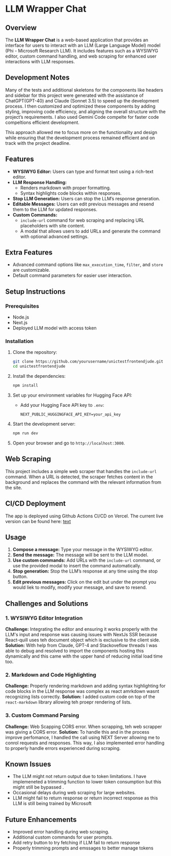 # LLM Wrapper Chat

## Overview

The **LLM Wrapper Chat** is a web-based application that provides an interface for users to interact with an LLM (Large Language Model) model (Phi - Microsoft Research LLM). It includes features such as a WYSIWYG editor, custom command handling, and web scraping for enhanced user interactions with LLM responses.

## Development Notes

Many of the tests and additional skeletons for the components like headers and sidebar for this project were generated with the assistance of ChatGPT(GPT-40) and Claude (Sonnet 3.5) to speed up the development process. I then customized and optimized these components by adding styling, improving code efficiency, and aligning the overall structure with the project’s requirements. I also used Gemini Code compelte for faster code compeltions efficient development.

This approach allowed me to focus more on the functionality and design while ensuring that the development process remained efficient and on track with the project deadline.

## Features

- **WYSIWYG Editor:** Users can type and format text using a rich-text editor.
- **LLM Response Handling:**
  - Renders markdown with proper formatting.
  - Syntax highlights code blocks within responses.
- **Stop LLM Generation:** Users can stop the LLM’s response generation.
- **Editable Messages:** Users can edit previous messages and resend them to the LLM for updated responses.
- **Custom Commands:**
  - `include-url` command for web scraping and replacing URL placeholders with site content.
  - A modal that allows users to add URLs and generate the command with optional advanced settings.

## Extra Features

- Advanced command options like `max_execution_time`, `filter`, and `store` are customizable.
- Default command parameters for easier user interaction.

## Setup Instructions

### Prerequisites

- Node.js
- Next.js
- Deployed LLM model with access token

### Installation

1. Clone the repository:

   ```bash
   git clone https://github.com/yourusername/unictestfrontendjude.git
   cd unictestfrontendjude
   ```

2. Install the dependencies:

   ```bash
   npm install
   ```

3. Set up your environment variables for Hugging Face API:

   - Add your Hugging Face API key to `.env`:
     ```env
     NEXT_PUBLIC_HUGGINGFACE_API_KEY=your_api_key
     ```

4. Start the development server:

   ```bash
   npm run dev
   ```

5. Open your browser and go to `http://localhost:3000`.

## Web Scraping

This project includes a simple web scraper that handles the `include-url` command. When a URL is detected, the scraper fetches content in the background and replaces the command with the relevant information from the site.

## CI/CD Deployment

The app is deployed using Github Actions CI/CD on Vercel. The current live version can be found here: [text](https://unictestfrontendjude.vercel.app/dashboard)

## Usage

1. **Compose a message:** Type your message in the WYSIWYG editor.
2. **Send the message:** The message will be sent to the LLM model.
3. **Use custom commands:** Add URLs with the `include-url` command, or use the provided modal to insert the command automatically.
4. **Stop generation:** Stop the LLM’s response at any time using the stop button.
5. **Edit previous messages:** Click on the edit but under the prompt you would liek to modify, modify your message, and save to resend.

## Challenges and Solutions

### 1. **WYSIWYG Editor Integration**

**Challenge:** Integrating the editor and ensuring it works properly with the LLM's input and response was causing issues with NextJs SSR because React-quill uses teh document object which is exclusive to the client side.
**Solution:** With help from Claude, GPT-4 and Stackoveflow threads I was able to debug and resolved to import the components hosting this dynamically and this came with the upper hand of reducing initial load time too.

### 2. **Markdown and Code Highlighting**

**Challenge:** Properly rendering markdown and adding syntax highlighting for code blocks in the LLM response was complex as react amrkdown wasnt recognizing lists correctly.
**Solution:** I added custom code on top of the `react-markdown` library allowing teh proepr rendering of lists.

### 3. **Custom Command Parsing**

**Challenge:** Web Scapping CORS error. When scrapping, teh web scrapper was giving a CORS error.
**Solution:** To handle this and in the process improve perfomance, I handled the call using NEXT Server allowing me to conrol requests and responses. This way, I also implemented error handling to properly handle errors experienced during scraping.

## Known Issues

- The LLM might not return output due to token limitations. I have implemeneted a trimming function to lower token consumption but this might still be bypassed .
- Occasional delays during web scraping for large websites.
- LLM might fail to return response or return incorrect response as this LLM is still being trained by Microsoft

## Future Enhancements

- Improved error handling during web scraping.
- Additional custom commands for user prompts.
- Add retry button to try fetching if LLM fail to return response
- Properly trimming prompts and emssages to better manage tokens
